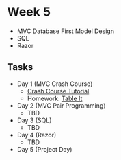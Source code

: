 # Week 5

- MVC Database First Model Design
- SQL
- Razor

## Tasks

- Day 1 (MVC Crash Course)
  - [Crash Course Tutorial](https://www.youtube.com/watch?v=BeZdeWmW-4Q)
  - Homework: [Table It](assignments/01-table-it)
- Day 2 (MVC Pair Programming)
  - TBD
- Day 3 (SQL)
  - TBD
- Day 4 (Razor)
  - TBD
- Day 5 (Project Day)
